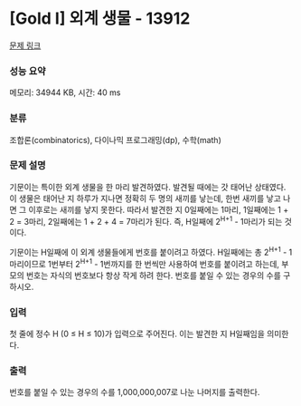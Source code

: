 # [Gold I] 외계 생물 - 13912 

[문제 링크](https://www.acmicpc.net/problem/13912) 

### 성능 요약

메모리: 34944 KB, 시간: 40 ms

### 분류

조합론(combinatorics), 다이나믹 프로그래밍(dp), 수학(math)

### 문제 설명

<p>기문이는 특이한 외계 생물을 한 마리 발견하였다. 발견될 때에는 갓 태어난 상태였다. 이 생물은 태어난 지 하루가 지나면 정확히 두 명의 새끼를 낳는데, 한번 새끼를 낳고 나면 그 이후로는 새끼를 낳지 못한다. 따라서 발견한 지 0일째에는 1마리, 1일째에는 1 + 2 = 3마리, 2일째에는 1 + 2 + 4 = 7마리가 된다. 즉, H일째에 2<sup>H+1</sup> - 1마리가 되는 것이다.</p>

<p>기문이는 H일째에 이 외계 생물들에게 번호를 붙이려고 하였다. H일째에는 총 2<sup>H+1</sup> - 1마리이므로 1번부터 2<sup>H+1</sup> - 1번까지를 한 번씩만 사용하여 번호를 붙이려고 하는데, 부모의 번호는 자식의 번호보다 항상 작게 하려 한다. 번호를 붙일 수 있는 경우의 수를 구하시오.</p>

### 입력 

 <p>첫 줄에 정수 H (0 ≤ H ≤ 10)가 입력으로 주어진다. 이는 발견한 지 H일째임을 의미한다.</p>

### 출력 

 <p>번호를 붙일 수 있는 경우의 수를 1,000,000,007로 나눈 나머지를 출력한다.</p>

